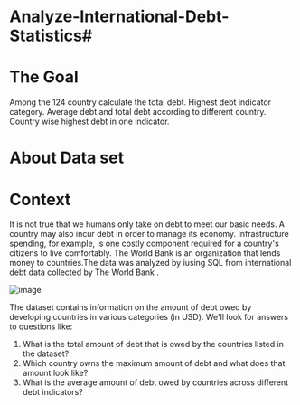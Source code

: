 # Analyze-International-Debt-Statistics#

# The Goal 

 Among the 124 country calculate the total debt.
 Highest debt indicator category.
 Average debt and total debt according to different country.
Country wise highest debt in one indicator.

# About Data set
# Context
It is not true that we humans only take on debt to meet our basic needs. A country may also incur debt in order to manage its economy. Infrastructure spending, for example, is one costly component required for a country's citizens to live comfortably. The World Bank is an organization that lends money to countries.The data was analyzed by iusing SQL from international debt data collected by The World Bank .


![image](https://user-images.githubusercontent.com/119105391/208646266-973c858d-0f28-47cc-a0b3-394d368dbd56.png)



 The dataset contains information on the amount of debt owed by developing countries in various categories (in USD). We'll look for answers to questions like:
 
1. What is the total amount of debt that is owed by the countries listed in the dataset?
2. Which country owns the maximum amount of debt and what does that amount look like?
3. What is the average amount of debt owed by countries across different debt indicators?


